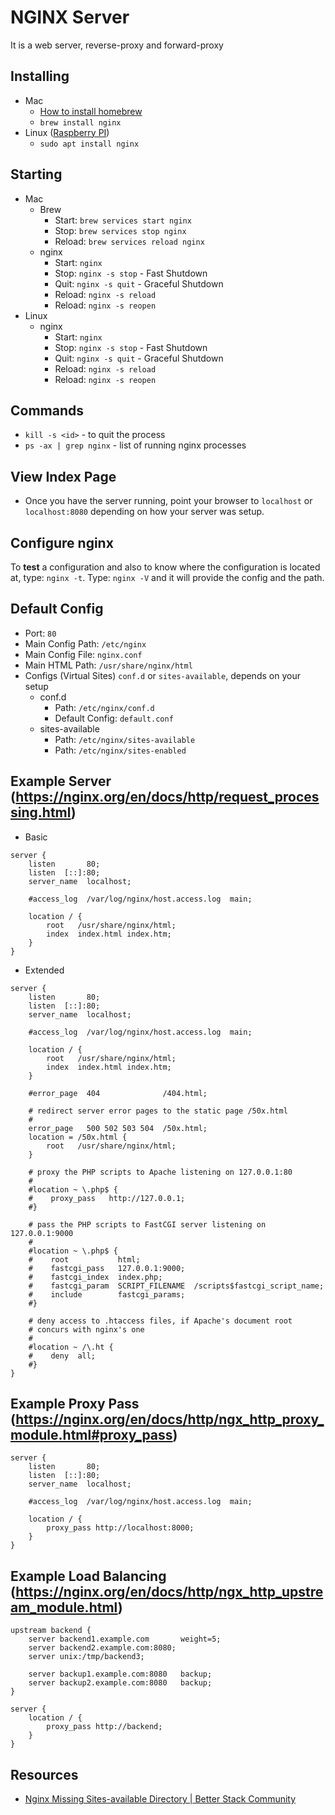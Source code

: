 # NGINX Server
It is a web server, reverse-proxy and forward-proxy

## Installing
+ Mac
  + [How to install homebrew](https://docs.brew.sh/Installation)
  + `brew install nginx`
+ Linux ([Raspberry PI](https://pimylifeup.com/raspberry-pi-nginx/))
  + `sudo apt install nginx`

## Starting
+ Mac
  + Brew
    + Start: `brew services start nginx`
    + Stop: `brew services stop nginx`
    + Reload: `brew services reload nginx`
  + nginx
    + Start: `nginx`
    + Stop: `nginx -s stop` - Fast Shutdown
    + Quit: `nginx -s quit` - Graceful Shutdown
    + Reload: `nginx -s reload`
    + Reload: `nginx -s reopen`
+ Linux
  + nginx
    + Start: `nginx`
    + Stop: `nginx -s stop` - Fast Shutdown
    + Quit: `nginx -s quit` - Graceful Shutdown
    + Reload: `nginx -s reload`
    + Reload: `nginx -s reopen`
   
## Commands
+ `kill -s <id>`  - to quit the process
+ `ps -ax | grep nginx` - list of running nginx processes
   
## View Index Page
+ Once you have the server running, point your browser to `localhost` or `localhost:8080` depending on how your server was setup.

## Configure nginx
To __test__ a configuration and also to know where the configuration is located at, type: `nginx -t`.   Type: `nginx -V` and it will provide the config and the path.

## Default Config
+ Port: `80`
+ Main Config Path: `/etc/nginx`
+ Main Config File: `nginx.conf`
+ Main HTML Path: `/usr/share/nginx/html`
+ Configs (Virtual Sites) `conf.d` or `sites-available`, depends on your setup
  + conf.d
    + Path: `/etc/nginx/conf.d`
    + Default Config: `default.conf`
  + sites-available
    + Path: `/etc/nginx/sites-available`
    + Path: `/etc/nginx/sites-enabled`
   
## Example Server (https://nginx.org/en/docs/http/request_processing.html)
+ Basic
```
server {
    listen       80;
    listen  [::]:80;
    server_name  localhost;

    #access_log  /var/log/nginx/host.access.log  main;

    location / {
        root   /usr/share/nginx/html;
        index  index.html index.htm;
    }
}
```
+ Extended
```
server {
    listen       80;
    listen  [::]:80;
    server_name  localhost;

    #access_log  /var/log/nginx/host.access.log  main;

    location / {
        root   /usr/share/nginx/html;
        index  index.html index.htm;
    }

    #error_page  404              /404.html;

    # redirect server error pages to the static page /50x.html
    #
    error_page   500 502 503 504  /50x.html;
    location = /50x.html {
        root   /usr/share/nginx/html;
    }

    # proxy the PHP scripts to Apache listening on 127.0.0.1:80
    #
    #location ~ \.php$ {
    #    proxy_pass   http://127.0.0.1;
    #}

    # pass the PHP scripts to FastCGI server listening on 127.0.0.1:9000
    #
    #location ~ \.php$ {
    #    root           html;
    #    fastcgi_pass   127.0.0.1:9000;
    #    fastcgi_index  index.php;
    #    fastcgi_param  SCRIPT_FILENAME  /scripts$fastcgi_script_name;
    #    include        fastcgi_params;
    #}

    # deny access to .htaccess files, if Apache's document root
    # concurs with nginx's one
    #
    #location ~ /\.ht {
    #    deny  all;
    #}
}
```

## Example Proxy Pass (https://nginx.org/en/docs/http/ngx_http_proxy_module.html#proxy_pass)
```
server {
    listen       80;
    listen  [::]:80;
    server_name  localhost;

    #access_log  /var/log/nginx/host.access.log  main;

    location / {
        proxy_pass http://localhost:8000;
    }
}
```

## Example Load Balancing (https://nginx.org/en/docs/http/ngx_http_upstream_module.html)
```
upstream backend {
    server backend1.example.com       weight=5;
    server backend2.example.com:8080;
    server unix:/tmp/backend3;

    server backup1.example.com:8080   backup;
    server backup2.example.com:8080   backup;
}

server {
    location / {
        proxy_pass http://backend;
    }
}
```
  
## Resources
+ [Nginx Missing Sites-available Directory | Better Stack Community](https://betterstack.com/community/questions/nginx-missing-site-available-directory/)
